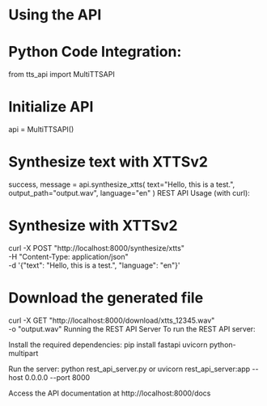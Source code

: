 # Using the API

# Python Code Integration:

from tts_api import MultiTTSAPI

# Initialize API
api = MultiTTSAPI()

# Synthesize text with XTTSv2
success, message = api.synthesize_xtts(
    text="Hello, this is a test.",
    output_path="output.wav",
    language="en"
)
REST API Usage (with curl):
# Synthesize with XTTSv2
curl -X POST "http://localhost:8000/synthesize/xtts" \
     -H "Content-Type: application/json" \
     -d '{"text": "Hello, this is a test.", "language": "en"}'

# Download the generated file
curl -X GET "http://localhost:8000/download/xtts_12345.wav" \
     -o "output.wav"
Running the REST API Server
To run the REST API server:

Install the required dependencies:
pip install fastapi uvicorn python-multipart

Run the server:
python rest_api_server.py
or
uvicorn rest_api_server:app --host 0.0.0.0 --port 8000

Access the API documentation at http://localhost:8000/docs